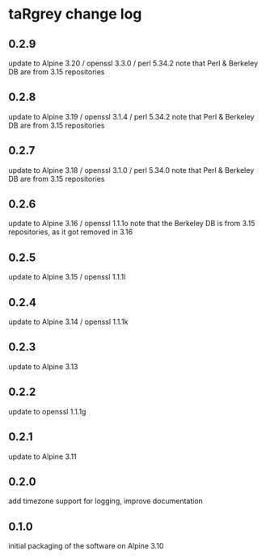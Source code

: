 # taRgrey change log

## 0.2.9
update to Alpine 3.20 / openssl 3.3.0 / perl 5.34.2
note that Perl & Berkeley DB are from 3.15 repositories

## 0.2.8
update to Alpine 3.19 / openssl 3.1.4 / perl 5.34.2
note that Perl & Berkeley DB are from 3.15 repositories

## 0.2.7
update to Alpine 3.18 / openssl 3.1.0 / perl 5.34.0
note that Perl & Berkeley DB are from 3.15 repositories

## 0.2.6
update to Alpine 3.16 / openssl 1.1.1o
note that the Berkeley DB is from 3.15 repositories, as it got removed in 3.16

## 0.2.5
update to Alpine 3.15 / openssl 1.1.1l

## 0.2.4
update to Alpine 3.14 / openssl 1.1.1k

## 0.2.3
update to Alpine 3.13

## 0.2.2
update to openssl 1.1.1g

## 0.2.1
update to Alpine 3.11

## 0.2.0
add timezone support for logging, improve documentation

## 0.1.0
initial packaging of the software on Alpine 3.10
